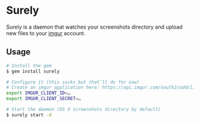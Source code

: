 # Surely

Surely is a daemon that watches your screenshots directory and upload new files to your [imgur](http://imgur.com/) account.

## Usage

```bash
# Install the gem
$ gem install surely

# Configure it (this sucks but that’ll do for now)
# Create an imgur application here: https://api.imgur.com/oauth2/addclient
export IMGUR_CLIENT_ID=…
export IMGUR_CLIENT_SECRET=…

# Start the daemon (OS X screenshots directory by default)
$ surely start -d
```
